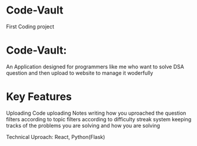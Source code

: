 # Code-Vault
First Coding project 
# Code-Vault:
 An Application designed for programmers like me who want to solve DSA question and then upload to website to manage it woderfully

# Key Features
Uploading Code 
uploading Notes
writing how you uproached the question 
filters according to topic
filters according to difficulty 
streak system 
keeping tracks of the problems you are solving and how you are solving 

Technical Uproach: React, Python(Flask)